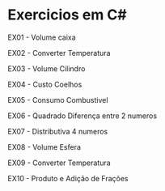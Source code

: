 # Exercicios em C#
<p>EX01 - Volume caixa<p>
<p>EX02 - Converter Temperatura<p>
<p>EX03 - Volume Cilindro<p>
<p>EX04 - Custo Coelhos<p>
<p>EX05 - Consumo Combustivel<p>
<p>EX06 - Quadrado Diferença entre 2 numeros<p>
<p>EX07 - Distributiva 4 numeros<p>
<p>EX08 - Volume Esfera<p>
<p>EX09 - Converter Temperatura<p>
<p>EX10 - Produto e Adição de Frações<p>
